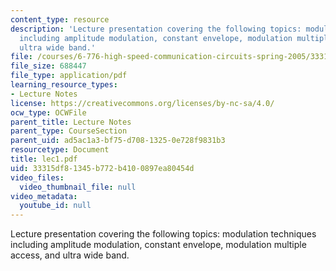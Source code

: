 ```yaml
---
content_type: resource
description: 'Lecture presentation covering the following topics: modulation techniques
  including amplitude modulation, constant envelope, modulation multiple access, and
  ultra wide band.'
file: /courses/6-776-high-speed-communication-circuits-spring-2005/33315df81345b772b4100897ea80454d_lec1.pdf
file_size: 688447
file_type: application/pdf
learning_resource_types:
- Lecture Notes
license: https://creativecommons.org/licenses/by-nc-sa/4.0/
ocw_type: OCWFile
parent_title: Lecture Notes
parent_type: CourseSection
parent_uid: ad5ac1a3-bf75-d708-1325-0e728f9831b3
resourcetype: Document
title: lec1.pdf
uid: 33315df8-1345-b772-b410-0897ea80454d
video_files:
  video_thumbnail_file: null
video_metadata:
  youtube_id: null
---
```

Lecture presentation covering the following topics: modulation techniques including amplitude modulation, constant envelope, modulation multiple access, and ultra wide band.